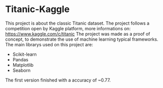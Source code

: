 # Titanic-Kaggle
This project is about the classic Titanic dataset. The project follows a competition open by Kaggle platform, more informations on: https://www.kaggle.com/c/titanic
The project was made as a proof of concept, to demonstrate the use of machine learning typical frameworks.
The main librarys used on this project are:
 - Scikit-learn
 - Pandas
 - Matplotlib
 - Seaborn

The first version finished with a accuracy of ~0.77.

